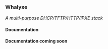 ### Whalyxe

*A multi-purpose DHCP/TFTP/HTTP/iPXE stack*

#### Documentation

**Documentation coming soon**